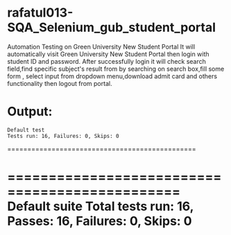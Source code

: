 # rafatul013-SQA_Selenium_gub_student_portal
Automation Testing on Green University New Student Portal
It will automatically visit Green University New Student Portal then login with student ID and password.
After successfully login it will check search field,find specific subject's result from by searching on search box,fill some form ,
select input from dropdown menu,download admit card and others functionality then logout from portal.

Output:
===============================================
    Default test
    Tests run: 16, Failures: 0, Skips: 0
===============================================


===============================================
Default suite
Total tests run: 16, Passes: 16, Failures: 0, Skips: 0
===============================================
